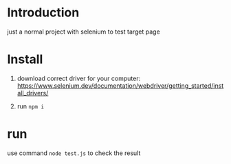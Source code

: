 # Introduction

just a normal project with selenium to test target page

# Install

1. download correct driver for your computer:
   https://www.selenium.dev/documentation/webdriver/getting_started/install_drivers/

2. run `npm i`

# run

use command `node test.js` to check the result
